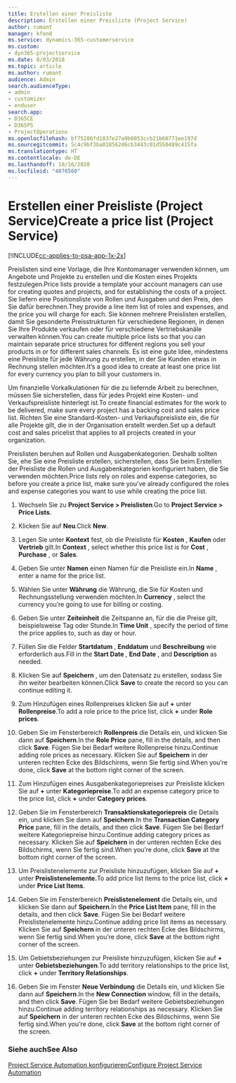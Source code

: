 ```yaml
---
title: Erstellen einer Preisliste
description: Erstellen einer Preisliste (Project Service)
author: rumant
manager: kfend
ms.service: dynamics-365-customerservice
ms.custom:
- dyn365-projectservice
ms.date: 8/03/2018
ms.topic: article
ms.author: rumant
audience: Admin
search.audienceType:
- admin
- customizer
- enduser
search.app:
- D365CE
- D365PS
- ProjectOperations
ms.openlocfilehash: bf75286fd1837e27a9b6053ccb21b60771ee197d
ms.sourcegitcommit: 5c4c9bf3ba018562d6cb3443c01d550489c415fa
ms.translationtype: HT
ms.contentlocale: de-DE
ms.lasthandoff: 10/16/2020
ms.locfileid: "4076560"
---
```

# <a name="create-a-price-list-project-service"></a><span data-ttu-id="02306-103">Erstellen einer Preisliste (Project Service)</span><span class="sxs-lookup"><span data-stu-id="02306-103">Create a price list (Project Service)</span></span>

[!INCLUDE[cc-applies-to-psa-app-1x-2x](../includes/cc-applies-to-psa-app-1x-2x.md)]

<span data-ttu-id="02306-104">Preislisten sind eine Vorlage, die Ihre Kontomanager verwenden können, um Angebote und Projekte zu erstellen und die Kosten eines Projekts festzulegen.</span><span class="sxs-lookup"><span data-stu-id="02306-104">Price lists provide a template your account managers can use for creating quotes and projects, and for establishing the costs of a project.</span></span> <span data-ttu-id="02306-105">Sie liefern eine Positionsliste von Rollen und Ausgaben und den Preis, den Sie dafür berechnen.</span><span class="sxs-lookup"><span data-stu-id="02306-105">They provide a line item list of roles and expenses, and the price you will charge for each.</span></span> <span data-ttu-id="02306-106">Sie können mehrere Preislisten erstellen, damit Sie gesonderte Preisstrukturen für verschiedene Regionen, in denen Sie Ihre Produkte verkaufen oder für verschiedene Vertriebskanäle verwalten können.</span><span class="sxs-lookup"><span data-stu-id="02306-106">You can create multiple price lists so that you can maintain separate price structures for different regions you sell your products in or for different sales channels.</span></span> <span data-ttu-id="02306-107">Es ist eine gute Idee, mindestens eine Preisliste für jede Währung zu erstellen, in der Sie Kunden etwas in Rechnung stellen möchten.</span><span class="sxs-lookup"><span data-stu-id="02306-107">It’s a good idea to create at least one price list for every currency you plan to bill your customers in.</span></span>  
  
<span data-ttu-id="02306-108">Um finanzielle Vorkalkulationen für die zu liefernde Arbeit zu berechnen, müssen Sie sicherstellen, dass für jedes Projekt eine Kosten- und Verkaufspreisliste hinterlegt ist.</span><span class="sxs-lookup"><span data-stu-id="02306-108">To create financial estimates for the work to be delivered, make sure every project has a backing cost and sales price list.</span></span> <span data-ttu-id="02306-109">Richten Sie eine Standard-Kosten- und Verkaufspreisliste ein, die für alle Projekte gilt, die in der Organisation erstellt werden.</span><span class="sxs-lookup"><span data-stu-id="02306-109">Set up a default cost and sales pricelist that applies to all projects created in your organization.</span></span>  
  
<span data-ttu-id="02306-110">Preislisten beruhen auf Rollen und Ausgabenkategorien. Deshalb sollten Sie, ehe Sie eine Preisliste erstellen, sicherstellen, dass Sie beim Erstellen der Preisliste die Rollen und Ausgabenkategorien konfiguriert haben, die Sie verwenden möchten.</span><span class="sxs-lookup"><span data-stu-id="02306-110">Price lists rely on roles and expense categories, so before you create a price list, make sure you’ve already configured the roles and expense categories you want to use while creating the price list.</span></span>  
  
1.  <span data-ttu-id="02306-111">Wechseln Sie zu **Project Service > Preislisten**.</span><span class="sxs-lookup"><span data-stu-id="02306-111">Go to **Project Service > Price Lists**.</span></span>  
  
2.  <span data-ttu-id="02306-112">Klicken Sie auf **Neu**.</span><span class="sxs-lookup"><span data-stu-id="02306-112">Click **New**.</span></span>  
  
3.  <span data-ttu-id="02306-113">Legen Sie unter **Kontext** fest, ob die Preisliste für **Kosten** , **Kaufen** oder **Vertrieb** gilt.</span><span class="sxs-lookup"><span data-stu-id="02306-113">In **Context** , select whether this price list is for **Cost** , **Purchase** , or **Sales**.</span></span>  
  
4.  <span data-ttu-id="02306-114">Geben Sie unter **Namen** einen Namen für die Preisliste ein.</span><span class="sxs-lookup"><span data-stu-id="02306-114">In **Name** , enter a name for the price list.</span></span>  
  
5.  <span data-ttu-id="02306-115">Wählen Sie unter **Währung** die Währung, die Sie für Kosten und Rechnungsstellung verwenden möchten.</span><span class="sxs-lookup"><span data-stu-id="02306-115">In **Currency** , select the currency you’re going to use for billing or costing.</span></span>  
  
6.  <span data-ttu-id="02306-116">Geben Sie unter **Zeiteinheit** die Zeitspanne an, für die die Preise gilt, beispielsweise Tag oder Stunde.</span><span class="sxs-lookup"><span data-stu-id="02306-116">In **Time Unit** , specify the period of time the price applies to, such as day or hour.</span></span>  
  
7.  <span data-ttu-id="02306-117">Füllen Sie die Felder **Startdatum** , **Enddatum** und **Beschreibung** wie erforderlich aus.</span><span class="sxs-lookup"><span data-stu-id="02306-117">Fill in the **Start Date** , **End Date** , and **Description** as needed.</span></span>  
  
8.  <span data-ttu-id="02306-118">Klicken Sie auf **Speichern** , um den Datensatz zu erstellen, sodass Sie ihn weiter bearbeiten können.</span><span class="sxs-lookup"><span data-stu-id="02306-118">Click **Save** to create the record so you can continue editing it.</span></span>  
  
9. <span data-ttu-id="02306-119">Zum Hinzufügen eines Rollenpreises klicken Sie auf **+** unter **Rollenpreise**.</span><span class="sxs-lookup"><span data-stu-id="02306-119">To add a role price to the price list, click **+** under **Role prices**.</span></span>  
  
10. <span data-ttu-id="02306-120">Geben Sie im Fensterbereich **Rollenpreis** die Details ein, und klicken Sie dann auf **Speichern**.</span><span class="sxs-lookup"><span data-stu-id="02306-120">In the **Role Price** pane, fill in the details, and then click **Save**.</span></span> <span data-ttu-id="02306-121">Fügen Sie bei Bedarf weitere Rollenpreise hinzu.</span><span class="sxs-lookup"><span data-stu-id="02306-121">Continue adding role prices as necessary.</span></span> <span data-ttu-id="02306-122">Klicken Sie auf **Speichern** in der unteren rechten Ecke des Bildschirms, wenn Sie fertig sind.</span><span class="sxs-lookup"><span data-stu-id="02306-122">When you’re done, click **Save** at the bottom right corner of the screen.</span></span>  
  
11. <span data-ttu-id="02306-123">Zum Hinzufügen eines Ausgabenkategoriepreises zur Preisliste klicken Sie auf **+** unter **Kategoriepreise**.</span><span class="sxs-lookup"><span data-stu-id="02306-123">To add an expense category price to the price list, click **+** under **Category prices**.</span></span>  
  
12. <span data-ttu-id="02306-124">Geben Sie im Fensterbereich **Transaktionskategoriepreis** die Details ein, und klicken Sie dann auf **Speichern**.</span><span class="sxs-lookup"><span data-stu-id="02306-124">In the **Transaction Category Price** pane, fill in the details, and then click **Save**.</span></span> <span data-ttu-id="02306-125">Fügen Sie bei Bedarf weitere Kategoriepreise hinzu.</span><span class="sxs-lookup"><span data-stu-id="02306-125">Continue adding category prices as necessary.</span></span> <span data-ttu-id="02306-126">Klicken Sie auf **Speichern** in der unteren rechten Ecke des Bildschirms, wenn Sie fertig sind.</span><span class="sxs-lookup"><span data-stu-id="02306-126">When you’re done, click **Save** at the bottom right corner of the screen.</span></span>  
  
13. <span data-ttu-id="02306-127">Um Preislistenelemente zur Preisliste hinzuzufügen, klicken Sie auf **+** unter **Preislistenelemente.**</span><span class="sxs-lookup"><span data-stu-id="02306-127">To add price list items to the price list, click **+** under **Price List Items**.</span></span>  
  
14. <span data-ttu-id="02306-128">Geben Sie im Fensterbereich **Preislistenelement** die Details ein, und klicken Sie dann auf **Speichern**.</span><span class="sxs-lookup"><span data-stu-id="02306-128">In the **Price List Item** pane, fill in the details, and then click **Save**.</span></span> <span data-ttu-id="02306-129">Fügen Sie bei Bedarf weitere Preislistenelemente hinzu.</span><span class="sxs-lookup"><span data-stu-id="02306-129">Continue adding price list items as necessary.</span></span> <span data-ttu-id="02306-130">Klicken Sie auf **Speichern** in der unteren rechten Ecke des Bildschirms, wenn Sie fertig sind.</span><span class="sxs-lookup"><span data-stu-id="02306-130">When you’re done, click **Save** at the bottom right corner of the screen.</span></span>  
  
15. <span data-ttu-id="02306-131">Um Gebietsbeziehungen zur Preisliste hinzuzufügen, klicken Sie auf **+** unter **Gebietsbeziehungen**.</span><span class="sxs-lookup"><span data-stu-id="02306-131">To add territory relationships to the price list, click **+** under **Territory Relationships**.</span></span>  
  
16. <span data-ttu-id="02306-132">Geben Sie im Fenster **Neue Verbindung** die Details ein, und klicken Sie dann auf **Speichern**.</span><span class="sxs-lookup"><span data-stu-id="02306-132">In the **New Connection** window, fill in the details, and then click **Save**.</span></span> <span data-ttu-id="02306-133">Fügen Sie bei Bedarf weitere Gebietsbeziehungen hinzu.</span><span class="sxs-lookup"><span data-stu-id="02306-133">Continue adding territory relationships as necessary.</span></span> <span data-ttu-id="02306-134">Klicken Sie auf **Speichern** in der unteren rechten Ecke des Bildschirms, wenn Sie fertig sind.</span><span class="sxs-lookup"><span data-stu-id="02306-134">When you’re done, click **Save** at the bottom right corner of the screen.</span></span>  
  
### <a name="see-also"></a><span data-ttu-id="02306-135">Siehe auch</span><span class="sxs-lookup"><span data-stu-id="02306-135">See Also</span></span>  
 [<span data-ttu-id="02306-136">Project Service Automation konfigurieren</span><span class="sxs-lookup"><span data-stu-id="02306-136">Configure Project Service Automation</span></span>](../psa/configure.md)
